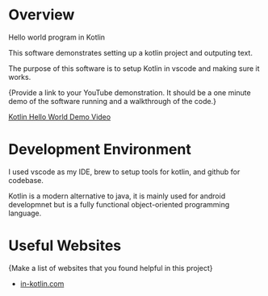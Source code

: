 # Overview

Hello world program in Kotlin

This software demonstrates setting up a kotlin project and outputing text.

The purpose of this software is to setup Kotlin in vscode and making sure it works.

{Provide a link to your YouTube demonstration.  It should be a one minute demo of the software running and a walkthrough of the code.}

[Kotlin Hello World Demo Video](https://www.youtube.com/watch?v=ujbLxYFL5Vs)

# Development Environment

I used vscode as my IDE, brew to setup tools for kotlin, and github for codebase.

Kotlin is a modern alternative to java, it is mainly used for android developmnet but is a fully functional object-oriented programming language. 

# Useful Websites

{Make a list of websites that you found helpful in this project}
* [in-kotlin.com](https://in-kotlin.com/ide/vscode/setup-vscode-for-kotlin-development/#google_vignette)
